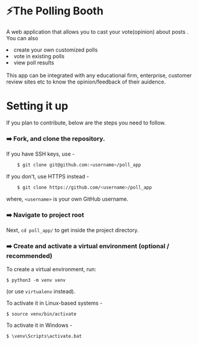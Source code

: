 # :zap:The Polling Booth
A web application that allows you to cast your vote(opinion) about posts .
You can also
<li>create your own customized polls</li>
<li>vote in existing polls</li>
<li>view poll results</li>
<br>
This app can be integrated with any educational firm, enterprise, customer review sites etc to
know the opinion/feedback of their auidence.

# Setting it up

If you plan to contribute, below are the steps you need to follow.

### :arrow_right: Fork, and clone the repository.

If you have SSH keys, use -
```sh
    $ git clone git@github.com:<username>/poll_app
```
If you don't, use HTTPS instead -
```sh
    $ git clone https://github.com/<username>/poll_app
```
where, `<username>` is your own GitHub username.

### :arrow_right: Navigate to project root
Next, `cd poll_app/` to get inside the project directory.

### :arrow_right: Create and activate a virtual environment (optional / recommended)

To create a virtual environment, run:

    $ python3 -m venv venv
(or use `virtualenv` instead).

To activate it in Linux-based systems -

    $ source venv/bin/activate

To activate it in Windows -

    $ \venv\Scripts\activate.bat
    

